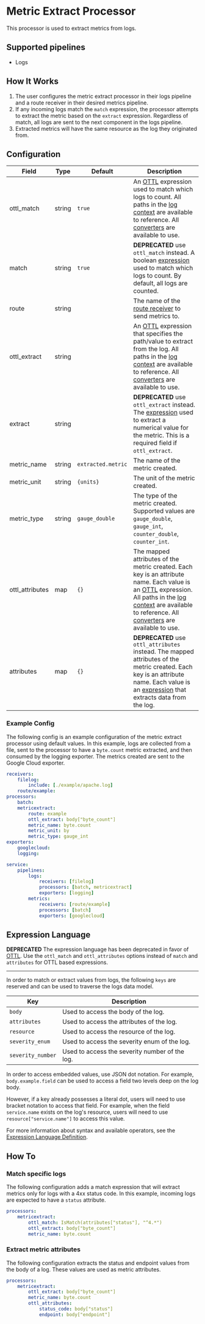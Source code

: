 # Metric Extract Processor
This processor is used to extract metrics from logs.

## Supported pipelines
- Logs

## How It Works
1. The user configures the metric extract processor in their logs pipeline and a route receiver in their desired metrics pipeline.
2. If any incoming logs match the `match` expression, the processor attempts to extract the metric based on the `extract` expression. Regardless of match, all logs are sent to the next component in the logs pipeline.
3. Extracted metrics will have the same resource as the log they originated from.


## Configuration
| Field           | Type   | Default            | Description                                                                                                                                                                                                                                                         |
|-----------------|--------|--------------------|---------------------------------------------------------------------------------------------------------------------------------------------------------------------------------------------------------------------------------------------------------------------|
| ottl_match      | string | `true`             | An [OTTL] expression used to match which logs to count. All paths in the [log context] are available to reference. All [converters] are available to use.                                                                                                           |
| match           | string | `true`             | **DEPRECATED** use `ottl_match` instead. A boolean [expression](https://github.com/antonmedv/expr/blob/master/docs/Language-Definition.md) used to match which logs to count. By default, all logs are counted.                                                     |
| route           | string | ` `                | The name of the [route receiver](../../receiver/routereceiver/README.md) to send metrics to.                                                                                                                                                                        |
| ottl_extract    | string | ` `                | An [OTTL] expression that specifies the path/value to extract from the log. All paths in the [log context] are available to reference. All [converters] are available to use.                                                                                       |
| extract         | string | ` `                | **DEPRECATED** use `ottl_extract` instead. The [expression](https://github.com/antonmedv/expr/blob/master/docs/Language-Definition.md) used to extract a numerical value for the metric. This is a required field if `ottl_extract`.                                |
| metric_name     | string | `extracted.metric` | The name of the metric created.                                                                                                                                                                                                                                     |
| metric_unit     | string | `{units}`          | The unit of the metric created.                                                                                                                                                                                                                                     |
| metric_type     | string | `gauge_double`     | The type of the metric created. Supported values are `gauge_double`, `gauge_int`, `counter_double`, `counter_int`.                                                                                                                                                  |
| ottl_attributes | map    | `{}`               | The mapped attributes of the metric created. Each key is an attribute name. Each value is an [OTTL] expression. All paths in the [log context] are available to reference. All [converters] are available to use.                                                   |
| attributes      | map    | `{}`               | **DEPRECATED** use `ottl_attributes` instead. The mapped attributes of the metric created. Each key is an attribute name. Each value is an [expression](https://github.com/antonmedv/expr/blob/master/docs/Language-Definition.md) that extracts data from the log. |

[OTTL]: https://github.com/open-telemetry/opentelemetry-collector-contrib/tree/v0.97.0/pkg/ottl#readme
[converters]: https://github.com/open-telemetry/opentelemetry-collector-contrib/blob/v0.97.0/pkg/ottl/ottlfuncs/README.md#converters
[log context]: https://github.com/open-telemetry/opentelemetry-collector-contrib/blob/v0.97.0/pkg/ottl/contexts/ottllog/README.md

### Example Config
The following config is an example configuration of the metric extract processor using default values. In this example, logs are collected from a file, sent to the processor to have a `byte.count` metric extracted, and then consumed by the logging exporter. The metrics created are sent to the Google Cloud exporter.
```yaml
receivers:
    filelog:
        include: [./example/apache.log]
    route/example:
processors:
    batch:
    metricextract:
        route: example
        ottl_extract: body["byte_count"]
        metric_name: byte.count
        metric_unit: by
        metric_type: gauge_int
exporters:
    googlecloud:
    logging:

service:
    pipelines:
        logs:
            receivers: [filelog]
            processors: [batch, metricextract]
            exporters: [logging]
        metrics:
            receivers: [route/example]
            processors: [batch]
            exporters: [googlecloud]
```

## Expression Language
**DEPRECATED**
The expression language has been deprecated in favor of [OTTL]. Use the `ottl_match` and `ottl_attributes` options instead of `match` and `attributes` for OTTL based expressions.

--- 
In order to match or extract values from logs, the following `keys` are reserved and can be used to traverse the logs data model.

| Key               | Description                                    |
|-------------------|------------------------------------------------|
| `body`            | Used to access the body of the log.            |
| `attributes`      | Used to access the attributes of the log.      |
| `resource`        | Used to access the resource of the log.        |
| `severity_enum`   | Used to access the severity enum of the log.   |
| `severity_number` | Used to access the severity number of the log. |

In order to access embedded values, use JSON dot notation. For example, `body.example.field` can be used to access a field two levels deep on the log body. 

However, if a key already possesses a literal dot, users will need to use bracket notation to access that field. For example, when the field `service.name` exists on the log's resource, users will need to use `resource["service.name"]` to access this value.

For more information about syntax and available operators, see the [Expression Language Definition](https://github.com/antonmedv/expr/blob/master/docs/Language-Definition.md).

## How To
### Match specific logs
The following configuration adds a match expression that will extract metrics only for logs with a 4xx status code. In this example, incoming logs are expected to have a `status` attribute.
```yaml
processors:
    metricextract:
        ottl_match: IsMatch(attributes["status"], "^4.*")
        ottl_extract: body["byte_count"]
        metric_name: byte.count
```

### Extract metric attributes
The following configuration extracts the status and endpoint values from the body of a log. These values are used as metric attributes.
```yaml
processors:
    metricextract:
        ottl_extract: body["byte_count"]
        metric_name: byte.count
        ottl_attributes:
            status_code: body["status"]
            endpoint: body["endpoint"]
```
